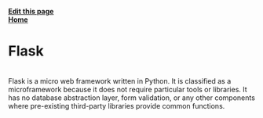 **[Edit this page](/edit/Flask)**<br>**[Home](/)**<br> <h1>Flask</h1><br>Flask is a micro web framework written in Python. It is classified as a microframework because it does not require particular tools or libraries. It has no database abstraction layer, form validation, or any other components where pre-existing third-party libraries provide common functions. 